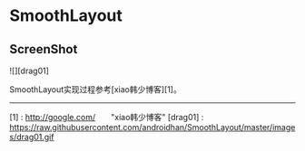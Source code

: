 # SmoothLayout

## ScreenShot

![][drag01]

SmoothLayout实现过程参考[xiao韩少博客][1]。



--------------
[1] : http://google.com/        "xiao韩少博客" 
[drag01] : https://raw.githubusercontent.com/androidhan/SmoothLayout/master/images/drag01.gif
